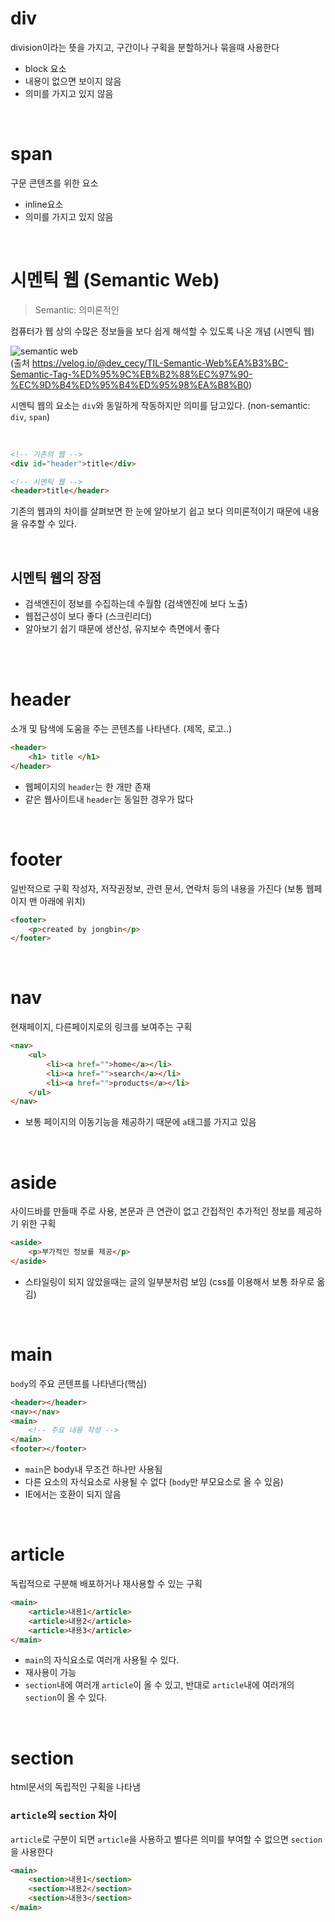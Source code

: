 # div 
division이라는 뜻을 가지고, 구간이나 구획을 분할하거나 묶을때 사용한다

- block 요소
- 내용이 없으면 보이지 않음
- 의미를 가지고 있지 않음
<br>

# span
구문 콘텐츠를 위한 요소

- inline요소
- 의미를 가지고 있지 않음

<br>

# 시멘틱 웹 (Semantic Web)

> Semantic: 의미론적인  

컴퓨터가 웹 상의 수많은 정보들을 보다 쉽게 해석할 수 있도록 나온 개념 (시멘틱 웹)


![semantic web](https://media.vlpt.us/images/cecy-coding/post/70193099-d78d-4d3d-8731-ad65009d8d80/semantic%20tag.svg)  
(출처 https://velog.io/@dev_cecy/TIL-Semantic-Web%EA%B3%BC-Semantic-Tag-%ED%95%9C%EB%B2%88%EC%97%90-%EC%9D%B4%ED%95%B4%ED%95%98%EA%B8%B0)

시멘틱 웹의 요소는 `div`와 동일하게 작동하지만 의미를 담고있다. (non-semantic: `div`, `span`)  


<br>

```html
<!-- 기존의 웹 -->
<div id="header">title</div>

<!-- 시멘틱 웹 -->
<header>title</header>
```
기존의 웹과의 차이를 살펴보면 한 눈에 알아보기 쉽고 보다 의미론적이기 때문에 내용을 유추할 수 있다.

<br>

## 시멘틱 웹의 장점
- 검색엔진이 정보를 수집하는데 수월함 (검색엔진에 보다 노출)
- 웹접근성이 보다 좋다 (스크린리더)
- 알아보기 쉽기 때문에 생산성, 유지보수 측면에서 좋다


<br>
<br>

# header
소개 및 탐색에 도움을 주는 콘텐츠를 나타낸다. (제목, 로고..)  

```html
<header> 
    <h1> title </h1>
</header>
```

- 웹페이지의 `header`는 한 개만 존재
- 같은 웹사이트내 `header`는 동일한 경우가 많다

<br>

# footer
일반적으로 구획 작성자, 저작권정보, 관련 문서, 연락처 등의 내용을 가진다 (보통 웹페이지 맨 아래에 위치)

```html
<footer>
    <p>created by jongbin</p>
</footer>
```

<br>

# nav
현재페이지, 다른페이지로의 링크를 보여주는 구획

```html
<nav>
    <ul>
        <li><a href="">home</a></li>
        <li><a href="">search</a></li>
        <li><a href="">products</a></li>
    </ul>
</nav>
```

- 보통 페이지의 이동기능을 제공하기 때문에 `a`태그를 가지고 있음

<br>

# aside
사이드바를 만들때 주로 사용, 본문과 큰 연관이 없고 간접적인 추가적인 정보를 제공하기 위한 구획

```html
<aside>
    <p>부가적인 정보를 제공</p>
</aside>
```
- 스타일링이 되지 않았을때는 글의 일부분처럼 보임 (css를 이용해서 보통 좌우로 옮김)

<br>

# main
`body`의 주요 콘텐프를 나타낸다(핵심)

```html
<header></header>
<nav></nav>
<main>
    <!-- 주요 내용 작성 -->
</main>
<footer></footer>
```
- `main`은 body내 무조건 하나만 사용됨
- 다른 요소의 자식요소로 사용될 수 없다 (`body`만 부모요소로 올 수 있음)
- IE에서는 호환이 되지 않음

<br>

# article
독립적으로 구분해 배포하거나 재사용할 수 있는 구획

```html
<main>
    <article>내용1</article>
    <article>내용2</article>
    <article>내용3</article>
</main>
```

- `main`의 자식요소로 여러개 사용될 수 있다.
- 재사용이 가능
- `section`내에 여러개 `article`이 올 수 있고, 반대로 `article`내에 여러개의 `section`이 올 수 있다.

<br>

# section
html문서의 독립적인 구획을 나타냄

### `article`의 `section` 차이
`article`로 구분이 되면 `article`을 사용하고 별다른 의미를 부여할 수 없으면 `section`을 사용한다

```html
<main>
    <section>내용1</section>
    <section>내용2</section>
    <section>내용3</section>
</main>
```